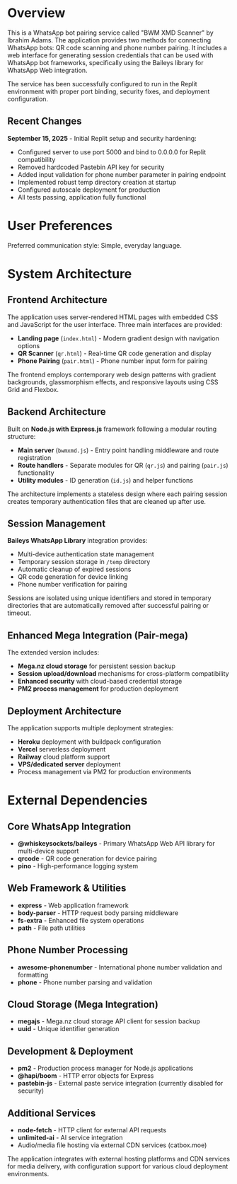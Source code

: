 # Overview

This is a WhatsApp bot pairing service called "BWM XMD Scanner" by Ibrahim Adams. The application provides two methods for connecting WhatsApp bots: QR code scanning and phone number pairing. It includes a web interface for generating session credentials that can be used with WhatsApp bot frameworks, specifically using the Baileys library for WhatsApp Web integration.

The service has been successfully configured to run in the Replit environment with proper port binding, security fixes, and deployment configuration.

## Recent Changes

**September 15, 2025** - Initial Replit setup and security hardening:
- Configured server to use port 5000 and bind to 0.0.0.0 for Replit compatibility
- Removed hardcoded Pastebin API key for security
- Added input validation for phone number parameter in pairing endpoint
- Implemented robust temp directory creation at startup
- Configured autoscale deployment for production
- All tests passing, application fully functional

# User Preferences

Preferred communication style: Simple, everyday language.

# System Architecture

## Frontend Architecture
The application uses server-rendered HTML pages with embedded CSS and JavaScript for the user interface. Three main interfaces are provided:
- **Landing page** (`index.html`) - Modern gradient design with navigation options
- **QR Scanner** (`qr.html`) - Real-time QR code generation and display
- **Phone Pairing** (`pair.html`) - Phone number input form for pairing

The frontend employs contemporary web design patterns with gradient backgrounds, glassmorphism effects, and responsive layouts using CSS Grid and Flexbox.

## Backend Architecture
Built on **Node.js with Express.js** framework following a modular routing structure:
- **Main server** (`bwmxmd.js`) - Entry point handling middleware and route registration
- **Route handlers** - Separate modules for QR (`qr.js`) and pairing (`pair.js`) functionality
- **Utility modules** - ID generation (`id.js`) and helper functions

The architecture implements a stateless design where each pairing session creates temporary authentication files that are cleaned up after use.

## Session Management
**Baileys WhatsApp Library** integration provides:
- Multi-device authentication state management
- Temporary session storage in `/temp` directory
- Automatic cleanup of expired sessions
- QR code generation for device linking
- Phone number verification for pairing

Sessions are isolated using unique identifiers and stored in temporary directories that are automatically removed after successful pairing or timeout.

## Enhanced Mega Integration (Pair-mega)
The extended version includes:
- **Mega.nz cloud storage** for persistent session backup
- **Session upload/download** mechanisms for cross-platform compatibility
- **Enhanced security** with cloud-based credential storage
- **PM2 process management** for production deployment

## Deployment Architecture
The application supports multiple deployment strategies:
- **Heroku** deployment with buildpack configuration
- **Vercel** serverless deployment 
- **Railway** cloud platform support
- **VPS/dedicated server** deployment
- Process management via PM2 for production environments

# External Dependencies

## Core WhatsApp Integration
- **@whiskeysockets/baileys** - Primary WhatsApp Web API library for multi-device support
- **qrcode** - QR code generation for device pairing
- **pino** - High-performance logging system

## Web Framework & Utilities
- **express** - Web application framework
- **body-parser** - HTTP request body parsing middleware
- **fs-extra** - Enhanced file system operations
- **path** - File path utilities

## Phone Number Processing
- **awesome-phonenumber** - International phone number validation and formatting
- **phone** - Phone number parsing and validation

## Cloud Storage (Mega Integration)
- **megajs** - Mega.nz cloud storage API client for session backup
- **uuid** - Unique identifier generation

## Development & Deployment
- **pm2** - Production process manager for Node.js applications
- **@hapi/boom** - HTTP error objects for Express
- **pastebin-js** - External paste service integration (currently disabled for security)

## Additional Services
- **node-fetch** - HTTP client for external API requests
- **unlimited-ai** - AI service integration
- Audio/media file hosting via external CDN services (catbox.moe)

The application integrates with external hosting platforms and CDN services for media delivery, with configuration support for various cloud deployment environments.